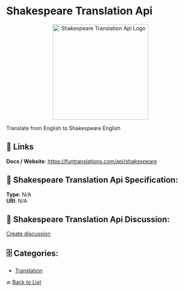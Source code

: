 # Shakespeare Translation Api
<p align="center">
    <img width="256" src="https://raw.githubusercontent.com/apis-list/apis-list/main/apis/shakespeare-translation-api/logo_256x256.png" alt="Shakespeare Translation Api Logo"/>
</p>

Translate from English to Shakespeare English

##  🔗 Links
**Docs / Website**: https://funtranslations.com/api/shakespeare

## 🧬 Shakespeare Translation Api Specification:
**Type**: N/A  
**URI**: N/A

## 💬 Shakespeare Translation Api Discussion:
[Create discussion](https://github.com/apis-list/apis-list/discussions/new)

## 🗄️ Categories:
- [Translation](https://github.com/apis-list/apis-list#translation-)




🔙 [Back to List](https://github.com/apis-list/apis-list)
